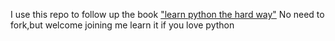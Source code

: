 I use this repo to follow up the book <a href=http://learnpythonthehardway.org/>"learn python the hard way"</a> 
No need to fork,but welcome joining me learn it if you love python
